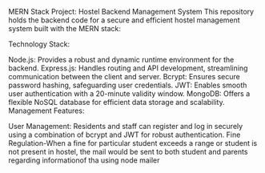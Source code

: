 MERN Stack Project: Hostel Backend Management System
This repository holds the backend code for a secure and efficient hostel management system built with the MERN stack:

Technology Stack:

Node.js: Provides a robust and dynamic runtime environment for the backend.
Express.js: Handles routing and API development, streamlining communication between the client and server.
Bcrypt: Ensures secure password hashing, safeguarding user credentials.
JWT: Enables smooth user authentication with a 20-minute validity window.
MongoDB: Offers a flexible NoSQL database for efficient data storage and scalability.
Management Features:

User Management: Residents and staff can register and log in securely using a combination of bcrypt and JWT for robust authentication.
Fine Regulation-When a fine for particular student exceeds a range or student is not present in hostel, 
the mail would be sent to both student and parents regarding informationof tha using node mailer
